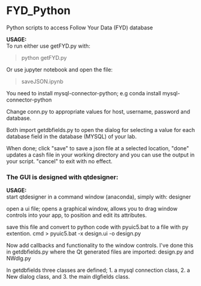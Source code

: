 # FYD_Python
Python scripts to access Follow Your Data (FYD) database


**USAGE:**  
To run either use getFYD.py with:  
> python getFYD.py

Or use jupyter notebook and open the file: 
> saveJSON.ipynb

You need to install mysql-connector-python; e.g conda install mysql-connector-python

Change conn.py to appropriate values for host, username, password and database. 

Both import getdbfields.py to open the dialog for selecting a value for each database field in the database (MYSQL) of your lab. 

When done; click "save" to save a json file at a selected location, "done" updates a cash file in your working directory and you can use the output in your script. "cancel" to exit with no effect.



### The GUI is designed with qtdesigner: 

**USAGE:**  
start qtdesigner in a command window (anaconda), simply with:  designer

open a ui file; opens a graphical window, allows you to drag window controls into your app, to position and edit its attributes.

save this file and convert to python code with pyuic5.bat to a file with py extention.
cmd > pyuic5.bat -x design.ui -o design.py 

Now add callbacks and functionality to the window controls. I've done this in getdbfields.py where the Qt generated files are imported: design.py and NWdlg.py

In getdbfields three classes are defined; 1. a mysql connection class, 2. a New dialog class, and 3. the main dlgfields class. 
